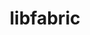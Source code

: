 ---
title: "libfabric"
layout: cache
categories: [package, develop-2025-04-20]
meta: {"compilers": ["apple-clang@16.0.0", "cce@18.0.0", "gcc@11.1.0", "gcc@11.4.0", "gcc@12.3.0", "gcc@7.5.0", "intel-oneapi-compilers@2025.1.0"], "num_specs": 13, "num_specs_by_stack": {"build_systems": 1, "data-vis-sdk": 1, "e4s": 2, "e4s-cray-rhel": 2, "e4s-neoverse-v2": 2, "e4s-oneapi": 2, "e4s-rocm-external": 1, "hep": 1, "ml-darwin-aarch64-mps": 1, "root": 13, "tutorial": 2}, "oss": ["rhel8", "sequoia", "ubuntu18.04", "ubuntu20.04", "ubuntu22.04"], "platforms": ["darwin", "linux"], "stacks": ["build_systems", "data-vis-sdk", "e4s", "e4s-cray-rhel", "e4s-neoverse-v2", "e4s-oneapi", "e4s-rocm-external", "hep", "ml-darwin-aarch64-mps", "root", "tutorial"], "targets": ["aarch64", "neoverse_v2", "x86_64_v3"], "versions": ["1.22.0", "2.1.0"]}
spec_details: [{"compiler": "gcc@7.5.0", "hash": "degsge5irmku5atppltyy6yzmgfn73dn", "os": "ubuntu18.04", "platform": "linux", "size": "-", "stacks": ["build_systems", "root"], "target": "x86_64_v3", "variants": ["build_system=autotools", "~cuda", "~debug", "fabrics:=sockets,tcp,udp", "~kdreg", "~level_zero", "~uring"], "versions": ["2.1.0"]}, {"compiler": "gcc@11.4.0", "hash": "fikbqhvsbh75tnfm66abedrqvmxr4l3d", "os": "ubuntu22.04", "platform": "linux", "size": "-", "stacks": ["e4s", "root"], "target": "x86_64_v3", "variants": ["build_system=autotools", "~cuda", "~debug", "fabrics:=rxm,sockets,tcp,udp", "~kdreg", "~level_zero", "~uring"], "versions": ["1.22.0"]}, {"compiler": "gcc@11.4.0", "hash": "fk4fwilkwvbbikvpv3w7ctvqnszs2opl", "os": "ubuntu22.04", "platform": "linux", "size": "-", "stacks": ["e4s-neoverse-v2", "root"], "target": "neoverse_v2", "variants": ["build_system=autotools", "~cuda", "~debug", "fabrics:=rxm,sockets,tcp,udp", "~kdreg", "~level_zero", "~uring"], "versions": ["2.1.0"]}, {"compiler": "gcc@11.1.0", "hash": "h774z3svkp5h4n5mky7knzfoqdpzvn4p", "os": "ubuntu20.04", "platform": "linux", "size": "-", "stacks": ["data-vis-sdk", "root"], "target": "x86_64_v3", "variants": ["build_system=autotools", "~cuda", "~debug", "fabrics:=rxm,sockets,tcp,udp", "~kdreg", "~level_zero", "~uring"], "versions": ["1.22.0"]}, {"compiler": "gcc@12.3.0", "hash": "ibk2psz25gctmmpaidtuxwzmr3bdldgr", "os": "ubuntu22.04", "platform": "linux", "size": "-", "stacks": ["root", "tutorial"], "target": "x86_64_v3", "variants": ["build_system=autotools", "~cuda", "~debug", "fabrics:=sockets,tcp,udp", "~kdreg", "~level_zero", "~uring"], "versions": ["2.1.0"]}, {"compiler": "cce@18.0.0", "hash": "kqzu4kealjbikhxcpjrptli4m34v45ov", "os": "rhel8", "platform": "linux", "size": "-", "stacks": ["e4s-cray-rhel", "root"], "target": "x86_64_v3", "variants": ["build_system=autotools", "~cuda", "~debug", "fabrics:=rxm,sockets,tcp,udp", "~kdreg", "~level_zero", "~uring"], "versions": ["1.22.0"]}, {"compiler": "gcc@11.4.0", "hash": "ldxozu76342tgfiplobwmbej24hgvfpx", "os": "ubuntu22.04", "platform": "linux", "size": "-", "stacks": ["e4s-neoverse-v2", "root"], "target": "neoverse_v2", "variants": ["build_system=autotools", "~cuda", "~debug", "fabrics:=rxm,sockets,tcp,udp", "~kdreg", "~level_zero", "~uring"], "versions": ["1.22.0"]}, {"compiler": "gcc@11.4.0", "hash": "ligqhzlye2c2tt7hmytn4qyaby5r4qdz", "os": "ubuntu22.04", "platform": "linux", "size": "-", "stacks": ["e4s-rocm-external", "hep", "root", "tutorial"], "target": "x86_64_v3", "variants": ["build_system=autotools", "~cuda", "~debug", "fabrics:=sockets,tcp,udp", "~kdreg", "~level_zero", "~uring"], "versions": ["2.1.0"]}, {"compiler": "apple-clang@16.0.0", "hash": "mzaycoiq7emfsfsjmepxpirr24bwdcnk", "os": "sequoia", "platform": "darwin", "size": "-", "stacks": ["ml-darwin-aarch64-mps", "root"], "target": "aarch64", "variants": ["build_system=autotools", "~cuda", "~debug", "fabrics:=sockets,tcp,udp", "~kdreg", "~level_zero", "~uring"], "versions": ["2.1.0"]}, {"compiler": "gcc@11.4.0", "hash": "n7yottphi3s6l4zgfchd4uoc3x3a3tov", "os": "ubuntu22.04", "platform": "linux", "size": "-", "stacks": ["e4s", "root"], "target": "x86_64_v3", "variants": ["build_system=autotools", "~cuda", "~debug", "fabrics:=rxm,sockets,tcp,udp", "~kdreg", "~level_zero", "~uring"], "versions": ["2.1.0"]}, {"compiler": "intel-oneapi-compilers@2025.1.0", "hash": "udtyxuije5unqu6xnznzjccleuxlevuh", "os": "ubuntu22.04", "platform": "linux", "size": "-", "stacks": ["e4s-oneapi", "root"], "target": "x86_64_v3", "variants": ["build_system=autotools", "~cuda", "~debug", "fabrics:=rxm,sockets,tcp,udp", "~kdreg", "~level_zero", "~uring"], "versions": ["2.1.0"]}, {"compiler": "cce@18.0.0", "hash": "zrpfjr24ltujtzvmjz57ttnpujqx7evt", "os": "rhel8", "platform": "linux", "size": "-", "stacks": ["e4s-cray-rhel", "root"], "target": "x86_64_v3", "variants": ["build_system=autotools", "~cuda", "~debug", "fabrics:=rxm,sockets,tcp,udp", "~kdreg", "~level_zero", "~uring"], "versions": ["2.1.0"]}, {"compiler": "intel-oneapi-compilers@2025.1.0", "hash": "zwpcaj4wag7nfinufq33euphpgqicizy", "os": "ubuntu22.04", "platform": "linux", "size": "-", "stacks": ["e4s-oneapi", "root"], "target": "x86_64_v3", "variants": ["build_system=autotools", "~cuda", "~debug", "fabrics:=rxm,sockets,tcp,udp", "~kdreg", "~level_zero", "~uring"], "versions": ["1.22.0"]}]
---